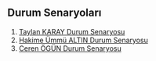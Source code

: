 ## Durum Senaryoları


1. [Taylan KARAY Durum Senaryosu]()
2. [Hakime Ümmü ALTIN Durum Senaryosu](HakimeÜmmüALTIN_DurumSenaryosu.pdf)
3. [Ceren ÖGÜN Durum Senaryosu](ceren_durumsenaryosu(1).pdf)
